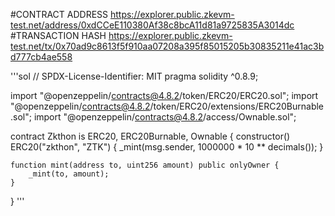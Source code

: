 #CONTRACT ADDRESS
https://explorer.public.zkevm-test.net/address/0xdCCeE110380Af38c8bcA11d81a9725835A3014dc
#TRANSACTION HASH
https://explorer.public.zkevm-test.net/tx/0x70ad9c8613f5f910aa07208a395f85015205b30835211e41ac3bd777cb4ae558

'''sol
// SPDX-License-Identifier: MIT
pragma solidity ^0.8.9;

import "@openzeppelin/contracts@4.8.2/token/ERC20/ERC20.sol";
import "@openzeppelin/contracts@4.8.2/token/ERC20/extensions/ERC20Burnable.sol";
import "@openzeppelin/contracts@4.8.2/access/Ownable.sol";

contract Zkthon is ERC20, ERC20Burnable, Ownable {
    constructor() ERC20("zkthon", "ZTK") {
        _mint(msg.sender, 1000000 * 10 ** decimals());
    }

    function mint(address to, uint256 amount) public onlyOwner {
        _mint(to, amount);
    }
}
'''
